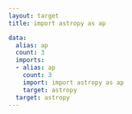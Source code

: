 ```yaml
---
layout: target
title: import astropy as ap

data:
  alias: ap
  count: 3
  imports:
  - alias: ap
    count: 3
    import: import astropy as ap
    target: astropy
  target: astropy
---
```

